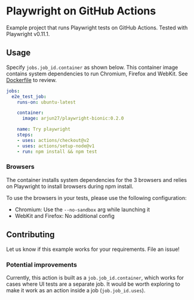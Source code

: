 # Playwright on GitHub Actions

Example project that runs Playwright tests on GitHub Actions. Tested with Playwright v0.11.1.

## Usage

Specify `jobs.job_id.container` as shown below. This container image contains system dependencies to run Chromium, Firefox and WebKit. See [Dockerfile](Dockerfile) to review.

```yml
jobs:
  e2e_test_job:
    runs-on: ubuntu-latest

    container:
      image: arjun27/playwright-bionic:0.2.0

    name: Try playwright
    steps:
    - uses: actions/checkout@v2
    - uses: actions/setup-node@v1
    - run: npm install && npm test
```

### Browsers

The container installs system dependencies for the 3 browsers and relies on Playwright to install browsers during npm install.

To use the browsers in your tests, please use the following configuration:

* Chromium: Use the `--no-sandbox` arg while launching it
* WebKit and Firefox: No additional config

## Contributing

Let us know if this example works for your requirements. File an issue!

### Potential improvements

Currently, this action is built as a `job.job_id.container`, which works for cases where UI tests are a separate job. It would be worth exploring to make it work as an action inside a job (`job.job_id.uses`).
